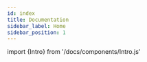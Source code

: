 ```yaml
---
id: index
title: Documentation
sidebar_label: Home
sidebar_position: 1
---
```


import {Intro} from '/docs/components/Intro.js'

<Intro/>
